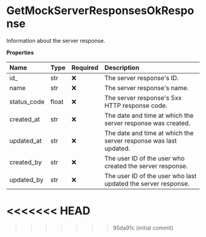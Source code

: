 # GetMockServerResponsesOkResponse

Information about the server response.

**Properties**

| Name        | Type  | Required | Description                                                      |
| :---------- | :---- | :------- | :--------------------------------------------------------------- |
| id\_        | str   | ❌       | The server response's ID.                                        |
| name        | str   | ❌       | The server response's name.                                      |
| status_code | float | ❌       | The server response's 5xx HTTP response code.                    |
| created_at  | str   | ❌       | The date and time at which the server response was created.      |
| updated_at  | str   | ❌       | The date and time at which the server response was last updated. |
| created_by  | str   | ❌       | The user ID of the user who created the server response.         |
| updated_by  | str   | ❌       | The user ID of the user who last updated the server response.    |
<<<<<<< HEAD
=======

<!-- This file was generated by liblab | https://liblab.com/ -->
>>>>>>> 95da91c (initial commit)
